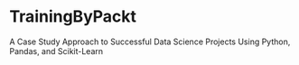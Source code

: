# TrainingByPackt
A Case Study Approach to Successful Data Science Projects Using Python, Pandas, and Scikit-Learn
